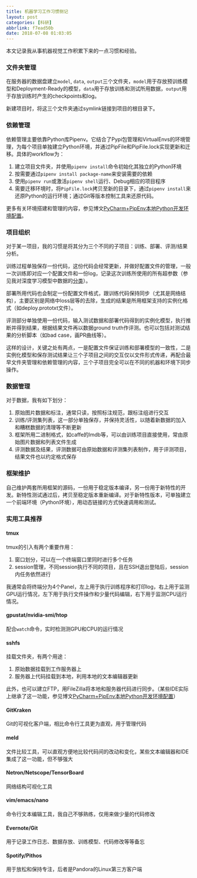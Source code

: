 ```yaml
---
title: 机器学习工作习惯侧记
layout: post
categories: [科研]
abbrlink: f7ead50b
date: 2018-07-08 01:03:05
---
```



本文记录我从事机器视觉工作积累下来的一点习惯和经验。

<!-- more -->

### 文件夹管理

在服务器的数据盘建立`model`, `data`, `output`三个文件夹，`model`用于存放预训练模型和Deployment-Ready的模型，`data`用于存放训练和测试所用数据，`output`用于存放训练时产生的checkpoints和log。

新建项目时，将这三个文件夹通过symlink链接到项目的根目录下。

### 依赖管理
依赖管理主要依靠Python库Pipenv。它结合了Pypi包管理和VirtualEnvs的环境管理，为每个项目单独建立Python环境，并通过PipFile和PipFile.lock实现更新和迁移。具体的workflow为：

1. 建立项目文件夹，并使用`pipenv install`命令初始化其独立的Python环境
2. 按需要通过`pipenv install package-name`来安装需要的依赖
3. 使用`pipenv run`或激活`pipenv shell`运行、Debug相应的项目程序
4. 需要迁移环境时，将`PipFile.lock`拷贝至新的目录下，通过`pipenv install`来还原Python的运行环境；通过Git等版本控制工具来还原代码。

更多有关环境搭建和管理的内容，参见博文[PyCharm+PipEnv本地Python开发环境配置](https://blog.ddlee.cc/posts/2da92ac3/)。

### 项目组织

对于某一项目，我的习惯是将其分为三个不同的子项目：训练、部署、评测/结果分析。

训练过程单独保存一份代码，这份代码会经常更新，并做好配置文件的管理，一般一次训练即对应一个配置文件和一份log，记录这次训练所使用的所有超参数（参见我对深度学习模型中数据的[分类](http://zeronet-docs.readthedocs.io/zh/latest/overview.html#)）。

部署所用代码也会制定一份配置文件格式，跟训练代码保持同步（尤其是网络结构），主要区别是网络中loss层等的去除，生成的结果是所用框架支持的实例化格式（如deploy.prototxt文件）。

评测部分单独使用一份代码，输入测试数据和部署代码得到的实例化模型，执行推断并得到结果，根据结果文件再以数据ground truth作评测。也可以包括对测试结果的分析脚本（如bad case，画PR曲线等）。

这样的设计，关键之处有两点，一是配置文件保证训练和部署模型的一致性，二是实例化模型和保存测试结果让三个子项目之间的交互仅以文件形式传递，再配合最早文件夹管理和依赖管理的内容，三个子项目完全可以在不同的机器和环境下同步操作。

### 数据管理

对于数据，我有如下划分：

1. 原始图片数据和标注，通常只读，按照标注规范，跟标注组进行交互
2. 训练/评测集列表，这一部分单独保存，并保持灵活性，以随着新数据的加入和糟糕数据的清理等不断更新
3. 框架所用二进制格式，如caffe的lmdb等，可以由训练项目直接使用，常由原始图片数据和列表文件生成
4. 评测数据及结果，评测数据可由原始数据和评测集列表制作，用于评测项目，结果文件也以约定格式保存

### 框架维护

自己维护两套所用框架的源码，一份用于稳定版本编译，另一份用于新特性的开发。新特性测试通过后，拷贝至稳定版本重新编译。对于新特性版本，可单独建立一个前端环境（Python环境），用动态链接的方式快速调用和测试。


### 实用工具推荐

#### tmux

tmux的引入有两个重要作用：
1. 窗口划分，可以在一个终端窗口里同时进行多个任务
2. session管理，不同session执行不同的项目，且在SSH退出登陆后，session内任务依然进行

我通常会将终端分为4个Panel，左上用于执行训练程序和打印log，右上用于监测GPU运行情况，左下用于执行文件操作和少量代码编辑，右下用于监测CPU运行情况。

#### gpustat/nvidia-smi/htop

配合`watch`命令，实时检测测GPU和CPU的运行情况

#### sshfs
挂载文件夹，有两个用途：
1. 原始数据挂载到工作服务器上
2. 服务器上代码挂载到本地，利用本地的文本编辑器更新

此外，也可以建立FTP，用FileZilla将本地和服务器代码进行同步。（某些IDE实际上继承了这一功能，参见博文[PyCharm+PipEnv本地Python开发环境配置](https://blog.ddlee.cc/posts/2da92ac3/)）

#### GitKraken
Git的可视化客户端，相比命令行工具更为直观，用于管理代码

#### meld
文件比较工具，可以直观方便地比较代码间的改动和变化，某些文本编辑器和IDE集成了这一功能，但不够强大

#### Netron/Netscope/TensorBoard
网络结构可视化工具

#### vim/emacs/nano
命令行文本编辑工具，我自己不够熟练，仅用来做少量的代码修改

#### Evernote/Git
用于记录工作日志、数据存放、训练模型、代码修改等等备忘

#### Spotify/Pithos
用于放松和保持专注，后者是Pandora的Linux第三方客户端
